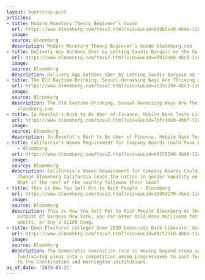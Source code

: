 ```yaml
---
layout: bootstrap-post
articles:
- title: Modern Monetary Theory Beginner’s Guide
  url: https://www.bloomberg.com/tosv2.html?vid=&uuid=b09b1ce0-4bda-11e9-a78c-035c7c54ee47&url=L25ld3MvZmVhdHVyZXMvMjAxOS0wMy0yMS9tb2Rlcm4tbW9uZXRhcnktdGhlb3J5LWJlZ2lubmVyLXMtZ3VpZGU=
  image: 
  source: Bloomberg
  description: Modern Monetary Theory Beginner’s Guide bloomberg.com
- title: Delivery App Outdoes Uber by Letting Saudis Bargain on the Go
  url: https://www.bloomberg.com/tosv2.html?vid=&uuid=ef812a00-4bc9-11e9-a77a-ffee12a6c81f&url=L25ld3MvYXJ0aWNsZXMvMjAxOS0wMy0yMS9kZWxpdmVyeS1hcHAtb3V0ZG9lcy11YmVyLWJ5LWxldHRpbmctc2F1ZGlzLWJhcmdhaW4tb24tdGhlLWdv
  image: 
  source: Bloomberg
  description: Delivery App Outdoes Uber by Letting Saudis Bargain on the Go bloomberg.com
- title: The Old Daytime-Drinking, Sexual-Harassing Ways Are Thriving at Lloyd's
  url: https://www.bloomberg.com/tosv2.html?vid=&uuid=ac33c290-4bc3-11e9-82cf-e5a6aa484569&url=L25ld3MvZmVhdHVyZXMvMjAxOS0wMy0yMS90aGUtb2xkLWRheXRpbWUtZHJpbmtpbmctc2V4dWFsLWhhcmFzc2luZy13YXlzLWFyZS10aHJpdmluZy1hdC1sbG95ZC1z
  image: 
  source: Bloomberg
  description: The Old Daytime-Drinking, Sexual-Harassing Ways Are Thriving at Lloyd's
    bloomberg.com
- title: In Revolut's Rush to Be Uber of Finance, Mobile Bank Tests Limits
  url: https://www.bloomberg.com/tosv2.html?vid=&uuid=7bfc4d80-4bbf-11e9-a133-1f42224bf6b5&url=L25ld3MvYXJ0aWNsZXMvMjAxOS0wMy0yMS9pbi1yZXZvbHV0LXMtcnVzaC10by1iZS11YmVyLW9mLWZpbmFuY2UtbW9iaWxlLWJhbmstdGVzdHMtbGltaXRz
  image: 
  source: Bloomberg
  description: In Revolut's Rush to Be Uber of Finance, Mobile Bank Tests Limits bloomberg.com
- title: California's Women Requirement for Company Boards Could Pave Way for Change
    - Bloomberg
  url: https://www.bloomberg.com/tosv2.html?vid=&uuid=b4375340-4bd6-11e9-b07c-9b26c0b4b232&url=L2dyYXBoaWNzLzIwMTktd29tZW4tb24tYm9hcmRzLw==
  image: 
  source: Bloomberg
  description: California's Women Requirement for Company Boards Could Pave Way for
    Change Bloomberg California leads the nation in gender equality on corporate boards.
    What if the rest of the country followed their lead?
- title: This is How You Sell Pot to Rich People - Bloomberg
  url: https://www.bloomberg.com/tosv2.html?vid=&uuid=19994270-4be1-11e9-8523-230e141dca2c&url=L25ld3MvYXJ0aWNsZXMvMjAxOS0wMy0yMS9iYXJuZXlzLW9wZW5zLWEtYmV2ZXJseS1oaWxscy1zdG9yZS1mb3Itd2VhbHRoeS1tYXJpanVhbmEtbG92ZXJz
  image: 
  source: Bloomberg
  description: This is How You Sell Pot to Rich People Bloomberg At the Beverly Hills
    outpost of Barneys New York, you can order mild-dose marijuana for high-functioning
    adults, or buy a $1100 bong.
- title: Dump Electoral College? Some 2020 Democrats Back Liberals' Goals
  url: https://www.bloomberg.com/tosv2.html?vid=&uuid=00cf2510-4bb5-11e9-89dc-e9606696656a&url=L25ld3MvYXJ0aWNsZXMvMjAxOS0wMy0yMS9kdW1wLWVsZWN0b3JhbC1jb2xsZWdlLXNvbWUtMjAyMC1kZW1vY3JhdHMtYmFjay1saWJlcmFscy1nb2Fscw==
  image: 
  source: Bloomberg
  description: The Democratic nomination race is moving beyond stump speeches and
    fundraising pleas into a competition among progressives to push fundamental changes
    to the Constitution and Washington institutions.
as_of_date: '2019-03-21'
---
```


